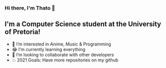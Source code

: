 ### Hi there, I'm Thato :wave:

## I'm a Computer Science student at the University of Pretoria!
- 👀 I’m interested in Anime, Music & Programming
- :joy: I’m currently learning everything 
- 💞️ I’m looking to collaborate with other developers
- :boom: 2021 Goals: Have more repositories on my github
